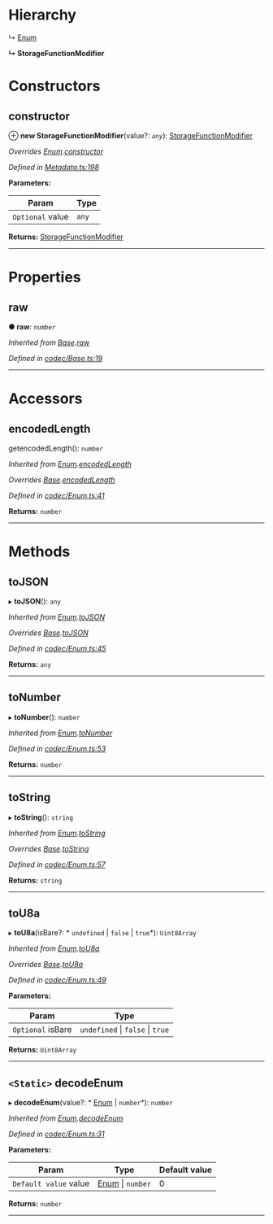 

# Hierarchy

↳  [Enum](_codec_enum_.enum.md)

**↳ StorageFunctionModifier**

# Constructors

<a id="constructor"></a>

##  constructor

⊕ **new StorageFunctionModifier**(value?: *`any`*): [StorageFunctionModifier](_metadata_.storagefunctionmodifier.md)

*Overrides [Enum](_codec_enum_.enum.md).[constructor](_codec_enum_.enum.md#constructor)*

*Defined in [Metadata.ts:198](https://github.com/polkadot-js/api/blob/0c23615/packages/types/src/Metadata.ts#L198)*

**Parameters:**

| Param | Type |
| ------ | ------ |
| `Optional` value | `any` |

**Returns:** [StorageFunctionModifier](_metadata_.storagefunctionmodifier.md)

___

# Properties

<a id="raw"></a>

##  raw

**● raw**: *`number`*

*Inherited from [Base](_codec_base_.base.md).[raw](_codec_base_.base.md#raw)*

*Defined in [codec/Base.ts:19](https://github.com/polkadot-js/api/blob/0c23615/packages/types/src/codec/Base.ts#L19)*

___

# Accessors

<a id="encodedlength"></a>

##  encodedLength

getencodedLength(): `number`

*Inherited from [Enum](_codec_enum_.enum.md).[encodedLength](_codec_enum_.enum.md#encodedlength)*

*Overrides [Base](_codec_base_.base.md).[encodedLength](_codec_base_.base.md#encodedlength)*

*Defined in [codec/Enum.ts:41](https://github.com/polkadot-js/api/blob/0c23615/packages/types/src/codec/Enum.ts#L41)*

**Returns:** `number`

___

# Methods

<a id="tojson"></a>

##  toJSON

▸ **toJSON**(): `any`

*Inherited from [Enum](_codec_enum_.enum.md).[toJSON](_codec_enum_.enum.md#tojson)*

*Overrides [Base](_codec_base_.base.md).[toJSON](_codec_base_.base.md#tojson)*

*Defined in [codec/Enum.ts:45](https://github.com/polkadot-js/api/blob/0c23615/packages/types/src/codec/Enum.ts#L45)*

**Returns:** `any`

___
<a id="tonumber"></a>

##  toNumber

▸ **toNumber**(): `number`

*Inherited from [Enum](_codec_enum_.enum.md).[toNumber](_codec_enum_.enum.md#tonumber)*

*Defined in [codec/Enum.ts:53](https://github.com/polkadot-js/api/blob/0c23615/packages/types/src/codec/Enum.ts#L53)*

**Returns:** `number`

___
<a id="tostring"></a>

##  toString

▸ **toString**(): `string`

*Inherited from [Enum](_codec_enum_.enum.md).[toString](_codec_enum_.enum.md#tostring)*

*Overrides [Base](_codec_base_.base.md).[toString](_codec_base_.base.md#tostring)*

*Defined in [codec/Enum.ts:57](https://github.com/polkadot-js/api/blob/0c23615/packages/types/src/codec/Enum.ts#L57)*

**Returns:** `string`

___
<a id="tou8a"></a>

##  toU8a

▸ **toU8a**(isBare?: * `undefined` &#124; `false` &#124; `true`*): `Uint8Array`

*Inherited from [Enum](_codec_enum_.enum.md).[toU8a](_codec_enum_.enum.md#tou8a)*

*Overrides [Base](_codec_base_.base.md).[toU8a](_codec_base_.base.md#tou8a)*

*Defined in [codec/Enum.ts:49](https://github.com/polkadot-js/api/blob/0c23615/packages/types/src/codec/Enum.ts#L49)*

**Parameters:**

| Param | Type |
| ------ | ------ |
| `Optional` isBare |  `undefined` &#124; `false` &#124; `true`|

**Returns:** `Uint8Array`

___
<a id="decodeenum"></a>

## `<Static>` decodeEnum

▸ **decodeEnum**(value?: * [Enum](_codec_enum_.enum.md) &#124; `number`*): `number`

*Inherited from [Enum](_codec_enum_.enum.md).[decodeEnum](_codec_enum_.enum.md#decodeenum)*

*Defined in [codec/Enum.ts:31](https://github.com/polkadot-js/api/blob/0c23615/packages/types/src/codec/Enum.ts#L31)*

**Parameters:**

| Param | Type | Default value |
| ------ | ------ | ------ |
| `Default value` value |  [Enum](_codec_enum_.enum.md) &#124; `number`| 0 |

**Returns:** `number`

___

